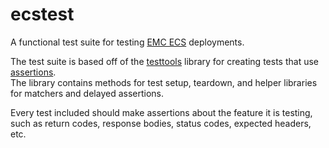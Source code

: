 # ecstest

A functional test suite for testing [EMC ECS](https://www.emc.com/storage/ecs-appliance/index.htm) deployments.

The test suite is based off of the [testtools](http://testtools.readthedocs.org/) library
for creating tests that use [assertions](http://testtools.readthedocs.org/en/latest/for-test-authors.html#assertions).  
The library contains methods for test setup, teardown, and helper libraries for matchers and delayed assertions.

Every test included should make assertions about the feature it is testing, such as return codes,
response bodies, status codes, expected headers, etc.

